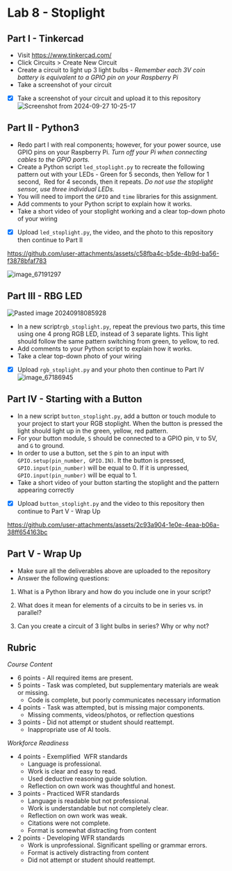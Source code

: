 # Lab 8 - Stoplight
## Part I - Tinkercad

- Visit https://www.tinkercad.com/
- Click Circuits > Create New Circuit
- Create a circuit to light up 3 light bulbs - *Remember each 3V coin battery is equivalent to a GPIO pin on your Raspberry Pi*
- Take a screenshot of your circuit

- [x] Take a screenshot of your circuit and upload it to this repository
![Screenshot from 2024-09-27 10-25-17](https://github.com/user-attachments/assets/40f0b2f8-8c5a-4299-9646-4266a60bca53)

## Part II - Python3

- Redo part I with real components; however, for your power source, use GPIO pins on your Raspberry Pi. _Turn off your Pi when connecting cables to the GPIO ports._
- Create a Python script `led_stoplight.py`  to recreate the following pattern out with your LEDs - Green for 5 seconds, then Yellow for 1 second,  Red for 4 seconds, then it repeats. _Do not use the stoplight sensor, use three individual LEDs._  
- You will need to import the `GPIO` and `time` libraries for this assignment.
- Add comments to your Python script to explain how it works.
- Take a short video of your stoplight working and a clear top-down photo of your wiring

- [x] Upload `led_stoplight.py`, the video, and the photo to this repository then continue to Part II
      
https://github.com/user-attachments/assets/c58fba4c-b5de-4b9d-ba56-f3878bfaf783

![image_67191297](https://github.com/user-attachments/assets/152ee703-cd6b-43ee-af45-e7c4c9959815)


## Part III - RBG LED  

![Pasted image 20240918085928](https://github.com/user-attachments/assets/afc83c00-95dd-4bed-a120-0daec07b2c7f)

- In a new script`rgb_stoplight.py`, repeat the previous two parts, this time using one 4 prong RGB LED, instead of 3 separate lights. This light should follow the same pattern switching from green, to yellow, to red.
- Add comments to your Python script to explain how it works.
- Take a clear top-down photo of your wiring

- [x] Upload `rgb_stoplight.py` and your photo then continue to Part IV
![image_67186945](https://github.com/user-attachments/assets/a407dc54-4bdf-48fd-9856-e12605a4b799)

## Part IV - Starting with a Button

- In a new script `button_stoplight.py`, add a button or touch module to your project to start your RGB stoplight. When the button is pressed the light should light up in the green, yellow, red pattern.
- For your button module, `S` should be connected to a GPIO pin, `V` to 5V, and `G` to ground.
- In order to use a button, set the `S` pin to an input with `GPIO.setup(pin_number, GPIO.IN)`. It the button is pressed, `GPIO.input(pin_number)` will be equal to 0. If it is unpressed, `GPIO.input(pin_number)` will be equal to 1.
- Take a short video of your button starting the stoplight and the pattern appearing correctly

- [x] Upload `button_stoplight.py`  and the video to this repository then continue to
Part V - Wrap Up

https://github.com/user-attachments/assets/2c93a904-1e0e-4eaa-b06a-38ff654163bc


## Part V - Wrap Up

- Make sure all the deliverables above are  uploaded to the repository
- Answer the following questions:

1. What is a Python library and how do you include one in your script?

2. What does it mean for elements of a circuits to be in series vs. in parallel?

3. Can you create a circuit of 3 light bulbs in series? Why or why not?


## Rubric 

_Course Content_

- 6 points - All required items are present.    
- 5 points - Task was completed, but supplementary materials are weak or missing.
  - Code is complete, but poorly communicates necessary information
- 4 points - Task was attempted, but is missing major components.    
  - Missing comments, videos/photos, or reflection questions  
- 3 points - Did not attempt or student should reattempt.  
  - Inappropriate use of AI tools.
  
_Workforce Readiness_  
  
- 4 points - Exemplified  WFR standards  
  - Language is professional.  
  - Work is clear and easy to read.
  - Used deductive reasoning guide solution.
  - Reflection on own work was thoughtful and honest.  
- 3 points - Practiced WFR standards  
  - Language is readable but not professional.  
  - Work is understandable but not completely clear.  
  - Reflection on own work was weak.  
  - Citations were not complete.
  - Format is somewhat distracting from content
- 2 points - Developing WFR standards
  - Work is unprofessional. Significant spelling or grammar errors.
  - Format is actively distracting from content
  - Did not attempt or student should reattempt.
